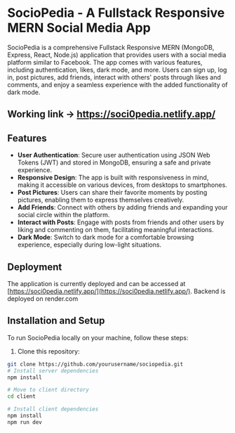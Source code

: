 # SocioPedia - A Fullstack Responsive MERN Social Media App

SocioPedia is a comprehensive Fullstack Responsive MERN (MongoDB, Express, React, Node.js) application that provides users with a social media platform similar to Facebook. The app comes with various features, including authentication, likes, dark mode, and more. Users can sign up, log in, post pictures, add friends, interact with others' posts through likes and comments, and enjoy a seamless experience with the added functionality of dark mode.

## Working link -> https://soci0pedia.netlify.app/

## Features

- **User Authentication**: Secure user authentication using JSON Web Tokens (JWT) and stored in MongoDB, ensuring a safe and private experience.
- **Responsive Design**: The app is built with responsiveness in mind, making it accessible on various devices, from desktops to smartphones.
- **Post Pictures**: Users can share their favorite moments by posting pictures, enabling them to express themselves creatively.
- **Add Friends**: Connect with others by adding friends and expanding your social circle within the platform.
- **Interact with Posts**: Engage with posts from friends and other users by liking and commenting on them, facilitating meaningful interactions.
- **Dark Mode**: Switch to dark mode for a comfortable browsing experience, especially during low-light situations.

## Deployment

The application is currently deployed and can be accessed at [https://soci0pedia.netlify.app/](https://soci0pedia.netlify.app/).
Backend is deployed on render.com

## Installation and Setup

To run SocioPedia locally on your machine, follow these steps:

1. Clone this repository:

```bash
git clone https://github.com/yourusername/sociopedia.git
# Install server dependencies
npm install

# Move to client directory
cd client

# Install client dependencies
npm install
npm run dev
